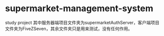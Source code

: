 # supermarket-management-system
study project
其中服务器端项目文件夹为supermarketAuthServer，客户端项目文件夹为FiveZSeven，其余文件夹只是用来测试，没有任何作用。
